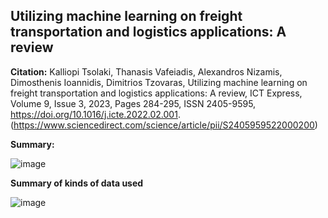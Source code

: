 ## Utilizing machine learning on freight transportation and logistics applications: A review

**Citation:** Kalliopi Tsolaki, Thanasis Vafeiadis, Alexandros Nizamis, Dimosthenis Ioannidis, Dimitrios Tzovaras, Utilizing machine learning on freight transportation and logistics applications: A review, ICT Express, Volume 9, Issue 3, 2023, Pages 284-295,
ISSN 2405-9595, https://doi.org/10.1016/j.icte.2022.02.001. (https://www.sciencedirect.com/science/article/pii/S2405959522000200)

**Summary:**

![image](https://github.com/shradha125/TBD-Center-Freight-Data-Research-Project/assets/69496783/539fd88b-01dc-463a-b458-5a3325e98a30)


**Summary of kinds of data used**

![image](https://github.com/shradha125/TBD-Center-Freight-Data-Research-Project/assets/69496783/4afa446b-c08b-4c9b-8458-94eab8e40e3c)
